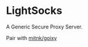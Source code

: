 # LightSocks

A Generic Secure Proxy Server.

Pair with [mitnk/goixy](https://github.com/mitnk/goixy)
